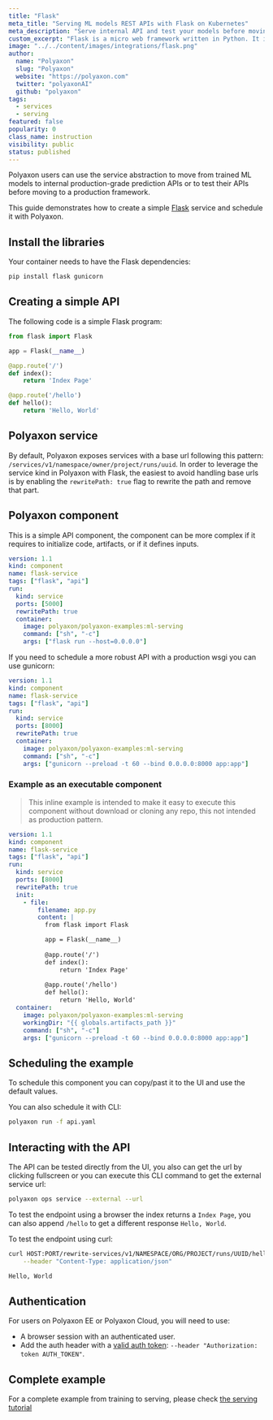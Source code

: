 ```yaml
---
title: "Flask"
meta_title: "Serving ML models REST APIs with Flask on Kubernetes"
meta_description: "Serve internal API and test your models before moving them to production."
custom_excerpt: "Flask is a micro web framework written in Python. It is classified as a microframework because it does not require particular tools or libraries. It has no database abstraction layer, form validation, or any other components where pre-existing third-party libraries provide common functions."
image: "../../content/images/integrations/flask.png"
author:
  name: "Polyaxon"
  slug: "Polyaxon"
  website: "https://polyaxon.com"
  twitter: "polyaxonAI"
  github: "polyaxon"
tags:
  - services
  - serving
featured: false
popularity: 0
class_name: instruction
visibility: public
status: published
---
```


Polyaxon users can use the service abstraction to move from trained ML models to internal production-grade prediction APIs or to test their APIs before moving to a production framework. 

This guide demonstrates how to create a simple [Flask](https://flask.palletsprojects.com/) service and schedule it with Polyaxon.

## Install the libraries

Your container needs to have the Flask dependencies:

```bash
pip install flask gunicorn
```  

## Creating a simple API

The following code is a simple Flask program:

```python
from flask import Flask

app = Flask(__name__)

@app.route('/')
def index():
    return 'Index Page'

@app.route('/hello')
def hello():
    return 'Hello, World'
```

## Polyaxon service

By default, Polyaxon exposes services with a base url following this pattern: `/services/v1/namespace/owner/project/runs/uuid`.
In order to leverage the service kind in Polyaxon with Flask, the easiest to avoid handling base urls is by enabling the `rewritePath: true` flag to rewrite the path and remove that part.  

## Polyaxon component

This is a simple API component, the component can be more complex if it requires to initialize code, artifacts, or if it defines inputs.

```yaml
version: 1.1
kind: component
name: flask-service
tags: ["flask", "api"]
run:
  kind: service
  ports: [5000]
  rewritePath: true
  container:
    image: polyaxon/polyaxon-examples:ml-serving
    command: ["sh", "-c"]
    args: ["flask run --host=0.0.0.0"]
```

If you need to schedule a more robust API with a production wsgi you can use gunicorn:

```yaml
version: 1.1
kind: component
name: flask-service
tags: ["flask", "api"]
run:
  kind: service
  ports: [8000]
  rewritePath: true
  container:
    image: polyaxon/polyaxon-examples:ml-serving
    command: ["sh", "-c"]
    args: ["gunicorn --preload -t 60 --bind 0.0.0.0:8000 app:app"]
```

### Example as an executable component

> This inline example is intended to make it easy to execute this component without download or cloning any repo, this not intended as production pattern.

```yaml
version: 1.1
kind: component
name: flask-service
tags: ["flask", "api"]
run:
  kind: service
  ports: [8000]
  rewritePath: true
  init:
    - file:
        filename: app.py
        content: |
          from flask import Flask

          app = Flask(__name__)
          
          @app.route('/')
          def index():
              return 'Index Page'
          
          @app.route('/hello')
          def hello():
              return 'Hello, World'
  container:
    image: polyaxon/polyaxon-examples:ml-serving
    workingDir: "{{ globals.artifacts_path }}"
    command: ["sh", "-c"]
    args: ["gunicorn --preload -t 60 --bind 0.0.0.0:8000 app:app"]
```

## Scheduling the example

To schedule this component you can copy/past it to the UI and use the default values.

You can also schedule it with CLI:

```bash
polyaxon run -f api.yaml
```

## Interacting with the API

The API can be tested directly from the UI, you also can get the url by clicking fullscreen or you can execute this CLI command to get the external service url:

```bash
polyaxon ops service --external --url
``` 

To test the endpoint using a browser the index returns a `Index Page`, you can also append `/hello` to get a different response `Hello, World`.

To test the endpoint using curl:

```bash
curl HOST:PORT/rewrite-services/v1/NAMESPACE/ORG/PROJECT/runs/UUID/hello --request GET \
    --header "Content-Type: application/json"

Hello, World
```

## Authentication

For users on Polyaxon EE or Polyaxon Cloud, you will need to use:

 * A browser session with an authenticated user.
 * Add the auth header with a [valid auth token](/docs/management/organizations/user_profile/#token-management): `--header "Authorization: token AUTH_TOKEN"`.

## Complete example

For a complete example from training to serving, please check [the serving tutorial](/docs/intro/serving/serving-flask-rest-apis/)
